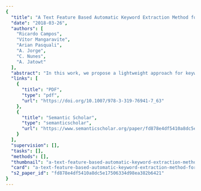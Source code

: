 ```yaml
---
{
  "title": "A Text Feature Based Automatic Keyword Extraction Method for Single Documents",
  "date": "2018-03-26",
  "authors": [
    "Ricardo Campos",
    "Vítor Mangaravite",
    "Arian Pasquali",
    "A. Jorge",
    "C. Nunes",
    "A. Jatowt"
  ],
  "abstract": "In this work, we propose a lightweight approach for keyword extraction and ranking based on an unsupervised methodology to select the most important keywords of a single document. To understand the merits of our proposal, we compare it against RAKE, TextRank and SingleRank methods (three well-known unsupervised approaches) and the baseline TF.IDF, over four different collections to illustrate the generality of our approach. The experimental results suggest that extracting keywords from documents using our method results in a superior effectiveness when compared to similar approaches.",
  "links": [
    {
      "title": "PDF",
      "type": "pdf",
      "url": "https://doi.org/10.1007/978-3-319-76941-7_63"
    },
    {
      "title": "Semantic Scholar",
      "type": "semanticscholar",
      "url": "https://www.semanticscholar.org/paper/fd878e4df5410a8dc5e17506334d98ea382b6421"
    }
  ],
  "supervision": [],
  "tasks": [],
  "methods": [],
  "thumbnail": "a-text-feature-based-automatic-keyword-extraction-method-for-single-documents-thumb.jpg",
  "card": "a-text-feature-based-automatic-keyword-extraction-method-for-single-documents-card.jpg",
  "s2_paper_id": "fd878e4df5410a8dc5e17506334d98ea382b6421"
}
---
```


